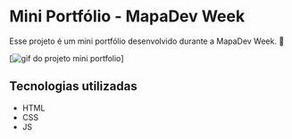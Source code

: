# Mini Portfólio - MapaDev Week
Esse projeto é um mini portfólio desenvolvido durante a MapaDev Week. 🚀

[<img src="src/imagens/mini-portfolio.gif" alt="gif do projeto mini portfolio">]

## Tecnologias utilizadas
- HTML
- CSS
- JS

